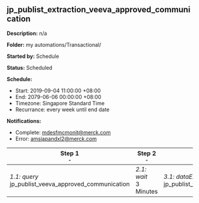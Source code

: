 ## jp_publist_extraction_veeva_approved_communication

**Description:** n/a

**Folder:** my automations/Transactional/

**Started by:** Schedule

**Status:** Scheduled

**Schedule:**

* Start: 2019-09-04 11:00:00 +08:00
* End: 2079-06-06 00:00:00 +08:00
* Timezone: Singapore Standard Time
* Recurrance: every week until end date

**Notifications:**

* Complete: mdesfmcmonit@merck.com
* Error: amsjapandxl2@merck.com

| Step 1<br>_<small>-</small>_ | Step 2<br>_<small>-</small>_ | Step 3<br>_<small>-</small>_ | Step 4<br>_<small>-</small>_ |
| --- | --- | --- | --- |
| _1.1: query_<br>jp_publist_veeva_approved_communication | _2.1: wait_<br>3 Minutes | _3.1: dataExtract_<br>jp_publist_veeva_approved_communication_extract | _4.1: fileTransfer_<br>jp_publist_veeva_approved_communication_transfer |
